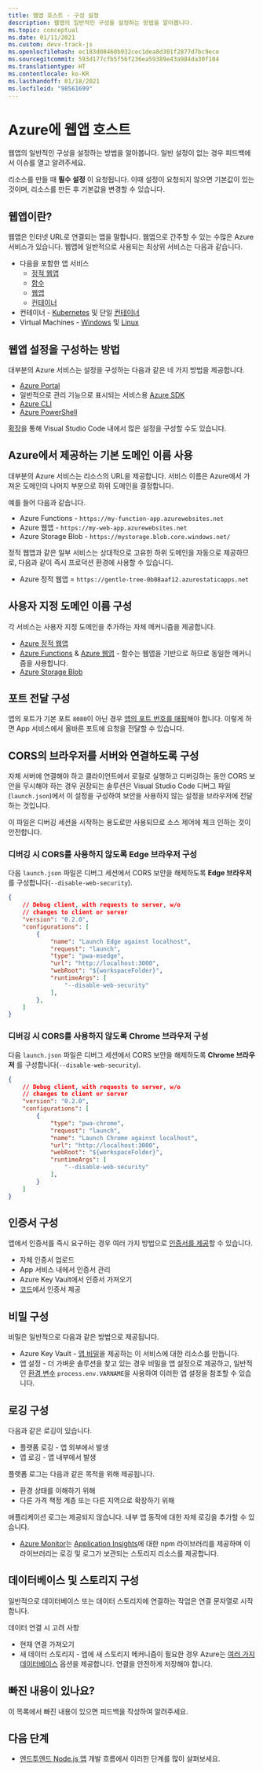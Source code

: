 ```yaml
---
title: 웹앱 호스트 - 구성 설정
description: 웹앱의 일반적인 구성을 설정하는 방법을 알아봅니다.
ms.topic: conceptual
ms.date: 01/11/2021
ms.custom: devx-track-js
ms.openlocfilehash: ec183d08460b932cec1dea8d301f2877d7bc9ece
ms.sourcegitcommit: 593d177cfb5f56f236ea59389e43a984da30f104
ms.translationtype: HT
ms.contentlocale: ko-KR
ms.lasthandoff: 01/18/2021
ms.locfileid: "98561699"
---
```

# <a name="hosting-web-apps-on-azure"></a>Azure에 웹앱 호스트

웹앱의 일반적인 구성을 설정하는 방법을 알아봅니다. 일반 설정이 없는 경우 피드백에서 이슈를 열고 알려주세요. 

리소스를 만들 때 **필수 설정** 이 요청됩니다. 이때 설정이 요청되지 않으면 기본값이 있는 것이며, 리소스를 만든 후 기본값을 변경할 수 있습니다. 

## <a name="what-is-a-web-app"></a>웹앱이란?

웹앱은 인터넷 URL로 연결되는 앱을 말합니다. 웹앱으로 간주할 수 있는 수많은 Azure 서비스가 있습니다. 웹앱에 일반적으로 사용되는 최상위 서비스는 다음과 같습니다.

* 다음을 포함한 앱 서비스
    * [정적 웹앱](/azure/static-web-apps/)
    * [함수](/azure/azure-functions/)
    * [웹앱](/azure/app-service/)
    * [컨테이너](/azure/app-service/configure-custom-container?pivots=container-linux)
* 컨테이너 - [Kubernetes](/azure/aks/) 및 단일 [컨테이너](/azure/container-instances/)
* Virtual Machines - [Windows](/azure/virtual-machines/windows) 및 [Linux](/azure/virtual-machines/linux)

## <a name="how-to-configure-web-app-settings"></a>웹앱 설정을 구성하는 방법

대부분의 Azure 서비스는 설정을 구성하는 다음과 같은 네 가지 방법을 제공합니다.

* [Azure Portal](https://portal.azure.com)
* 일반적으로 관리 기능으로 표시되는 서비스용 [Azure SDK](https://github.com/Azure/azure-sdk)
* [Azure CLI](/cli/azure/)
* [Azure PowerShell](/powershell/azure/)

[확장](https://marketplace.visualstudio.com/items?itemName=ms-azuretools.vscode-azureappservice)을 통해 Visual Studio Code 내에서 많은 설정을 구성할 수도 있습니다. 

## <a name="use-default-domain-name-provided-by-azure"></a>Azure에서 제공하는 기본 도메인 이름 사용

대부분의 Azure 서비스는 리소스의 URL을 제공합니다. 서비스 이름은 Azure에서 가져온 도메인의 나머지 부분으로 하위 도메인을 결정합니다. 

예를 들어 다음과 같습니다.

* Azure Functions - `https://my-function-app.azurewebsites.net`
* Azure 웹앱 - `https://my-web-app.azurewebsites.net`
* Azure Storage Blob - `https://mystorage.blob.core.windows.net/`

정적 웹앱과 같은 일부 서비스는 상대적으로 고유한 하위 도메인을 자동으로 제공하므로, 다음과 같이 즉시 프로덕션 환경에 사용할 수 있습니다.

* Azure 정적 웹앱 = `https://gentle-tree-0b08aaf12.azurestaticapps.net`

## <a name="configure-custom-domain-name"></a>사용자 지정 도메인 이름 구성 

각 서비스는 사용자 지정 도메인을 추가하는 자체 메커니즘을 제공합니다. 

* [Azure 정적 웹앱](/azure/static-web-apps/custom-domain)
* [Azure Functions](/azure/app-service/app-service-web-tutorial-custom-domain) & [Azure 웹앱](/azure/app-service/app-service-web-tutorial-custom-domain) - 함수는 웹앱을 기반으로 하므로 동일한 메커니즘을 사용합니다.
* [Azure Storage Blob](/azure/storage/blobs/storage-custom-domain-name?tabs=azure-portal)

## <a name="configure-port-forwarding"></a>포트 전달 구성

앱의 포트가 기본 포트 `8080`이 아닌 경우 [앱의 포트 번호를 매핑](/azure/app-service/configure-language-nodejs?pivots=platform-windows#get-port-number)해야 합니다. 이렇게 하면 App 서비스에서 올바른 포트에 요청을 전달할 수 있습니다. 

## <a name="configure-browser-for-cors-to-connect-with-server"></a>CORS의 브라우저를 서버와 연결하도록 구성

자체 서버에 연결해야 하고 클라이언트에서 로컬로 실행하고 디버깅하는 동안 CORS 보안을 무시해야 하는 경우 권장되는 솔루션은 Visual Studio Code 디버그 파일(`launch.json`)에서 이 설정을 구성하여 보안을 사용하지 않는 설정을 브라우저에 전달하는 것입니다. 

이 파일은 디버깅 세션을 시작하는 용도로만 사용되므로 소스 제어에 체크 인하는 것이 안전합니다. 

### <a name="configure-edge-browser-to-disable-cors-for-debugging"></a>디버깅 시 CORS를 사용하지 않도록 Edge 브라우저 구성

다음 `launch.json` 파일은 디버그 세션에서 CORS 보안을 해제하도록 **Edge 브라우저** 를 구성합니다(`--disable-web-security`). 

```json
{
    // Debug client, with requests to server, w/o 
    // changes to client or server
    "version": "0.2.0",
    "configurations": [
        {
            "name": "Launch Edge against localhost",
            "request": "launch",
            "type": "pwa-msedge",
            "url": "http://localhost:3000",
            "webRoot": "${workspaceFolder}",
            "runtimeArgs": [
                "--disable-web-security"
            ],
        },
    ]
}
```

### <a name="configure-chrome-browser-to-disable-cors-for-debugging"></a>디버깅 시 CORS를 사용하지 않도록 Chrome 브라우저 구성

다음 `launch.json` 파일은 디버그 세션에서 CORS 보안을 해제하도록 **Chrome 브라우저** 를 구성합니다(`--disable-web-security`). 

```json
{
    // Debug client, with requests to server, w/o 
    // changes to client or server
    "version": "0.2.0",
    "configurations": [
        {
            "type": "pwa-chrome",
            "request": "launch",
            "name": "Launch Chrome against localhost",
            "url": "http://localhost:3000",
            "webRoot": "${workspaceFolder}",
            "runtimeArgs": [
                "--disable-web-security"
            ],
        }
    ]
}
```


## <a name="configure-certificates"></a>인증서 구성

앱에서 인증서를 즉시 요구하는 경우 여러 가지 방법으로 [인증서를 제공](/azure/app-service/configure-ssl-certificate#import-an-app-service-certificate)할 수 있습니다.

* 자체 인증서 업로드
* App 서비스 내에서 인증서 관리
* Azure Key Vault에서 인증서 가져오기
* [코드](/azure/app-service/configure-ssl-certificate-in-code)에서 인증서 제공

## <a name="configure-secrets"></a>비밀 구성

비밀은 일반적으로 다음과 같은 방법으로 제공됩니다.

* Azure Key Vault - [앱 비밀](/azure/app-service/app-service-key-vault-references)을 제공하는 이 서비스에 대한 리소스를 만듭니다. 
* 앱 설정 - 더 가벼운 솔루션을 찾고 있는 경우 비밀을 앱 설정으로 제공하고, 일반적인 [환경 변수](/azure/app-service/configure-language-nodejs?pivots=platform-windows) `process.env.VARNAME`을 사용하여 이러한 앱 설정을 참조할 수 있습니다. 

## <a name="configure-logging"></a>로깅 구성

다음과 같은 로깅이 있습니다.

* 플랫폼 로깅 - 앱 외부에서 발생
* 앱 로깅 - 앱 내부에서 발생

플랫폼 로그는 다음과 같은 목적을 위해 제공됩니다.
* 환경 상태를 이해하기 위해
* 다른 가격 책정 계층 또는 다른 지역으로 확장하기 위해 

애플리케이션 로그는 제공되지 않습니다. 내부 앱 동작에 대한 자체 로깅을 추가할 수 있습니다.
* [Azure Monitor](/azure/azure-monitor/overview)는 [Application Insights](/azure/azure-monitor/app/app-insights-overview)에 대한 npm 라이브러리를 제공하며 이 라이브러리는 로깅 및 로그가 보관되는 스토리지 리소스를 제공합니다. 

## <a name="configure-database-and-storage"></a>데이터베이스 및 스토리지 구성

일반적으로 데이터베이스 또는 데이터 스토리지에 연결하는 작업은 연결 문자열로 시작합니다. 

데이터 연결 시 고려 사항
* 현재 연결 가져오기
* 새 데이터 스토리지 - 앱에 새 스토리지 메커니즘이 필요한 경우 Azure는 [여러 가지 데이터베이스](integrate-database.md) 옵션을 제공합니다. 연결을 안전하게 저장해야 합니다. 

## <a name="missing-something"></a>빠진 내용이 있나요? 

이 목록에서 빠진 내용이 있으면 피드백을 작성하여 알려주세요. 

## <a name="next-steps"></a>다음 단계

* [엔드투엔드 Node.js 앱](./develop-nodejs-on-azure.md) 개발 흐름에서 이러한 단계를 많이 살펴보세요.